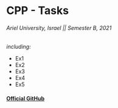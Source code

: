 # CPP - Tasks

###### Ariel University, Israel || Semester B, 2021

_including:_
* Ex1
* Ex2
* Ex3
* Ex4
* Ex5

#### [Official GitHub](https://github.com/erelsgl-at-ariel/cpp-5781)

